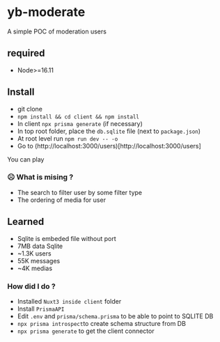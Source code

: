# yb-moderate
A simple POC of moderation users

## required

- Node>=16.11

## Install
- git clone
-  `npm install && cd client && npm install`
- In client `npx prisma generate` (if necessary)
- In top root folder, place the `db.sqlite` file (next to `package.json`)
- At root level run `npm run dev -- -o`
- Go to (http://localhost:3000/users)[http://localhost:3000/users]

You can play

### ☹️ What is mising ?

- The search to filter user by some filter type
- The ordering of media for user

## Learned
- Sqlite is embeded file without port
- 7MB data Sqlite
- ~1.3K users
- 55K messages
- ~4K medias



### How did I do ?

- Installed `Nuxt3 inside client` folder
- Install `PrismaAPI`
- Edit `.env` and `prisma/schema.prisma` to be able to point to SQLITE DB
- `npx prisma introspect`to create schema structure from DB
- `npx prisma generate` to get the client connector
